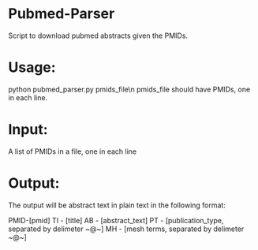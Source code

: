 # Pubmed-Parser
Script to download pubmed abstracts given the PMIDs.

# Usage:
python pubmed_parser.py pmids_file\n
pmids_file should have PMIDs, one in each line.

# Input:
A list of PMIDs in a file, one in each line

# Output:
The output will be abstract text in plain text in the following format:

PMID-[pmid]
TI - [title]
AB - [abstract_text]
PT - [publication_type, separated by delimeter ~@~]
MH - [mesh terms, separated by delimeter ~@~]

